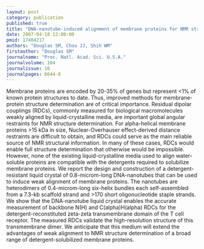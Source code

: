 ```yaml
---
layout: post
category: publication
published: true
title: "DNA-nanotube-induced alignment of membrane proteins for NMR structure determination."
date: 2007-04-18 12:00:00
pmid: 17404217
authors: "Douglas SM, Chou JJ, Shih WM"
firstauthor: "Douglas SM"
journalname: "Proc. Natl. Acad. Sci. U.S.A."
journalvolume: 104
journalissue: 16
journalpages: 6644-8
---
```


Membrane proteins are encoded by 20-35% of genes but represent <1% of known protein structures to date. Thus, improved methods for membrane-protein structure determination are of critical importance. Residual dipolar couplings (RDCs), commonly measured for biological macromolecules weakly aligned by liquid-crystalline media, are important global angular restraints for NMR structure determination. For alpha-helical membrane proteins >15 kDa in size, Nuclear-Overhauser effect-derived distance restraints are difficult to obtain, and RDCs could serve as the main reliable source of NMR structural information. In many of these cases, RDCs would enable full structure determination that otherwise would be impossible. However, none of the existing liquid-crystalline media used to align water-soluble proteins are compatible with the detergents required to solubilize membrane proteins. We report the design and construction of a detergent-resistant liquid crystal of 0.8-microm-long DNA-nanotubes that can be used to induce weak alignment of membrane proteins. The nanotubes are heterodimers of 0.4-microm-long six-helix bundles each self-assembled from a 7.3-kb scaffold strand and >170 short oligonucleotide staple strands. We show that the DNA-nanotube liquid crystal enables the accurate measurement of backbone N(H) and C(alpha)H(alpha) RDCs for the detergent-reconstituted zeta-zeta transmembrane domain of the T cell receptor. The measured RDCs validate the high-resolution structure of this transmembrane dimer. We anticipate that this medium will extend the advantages of weak alignment to NMR structure determination of a broad range of detergent-solubilized membrane proteins.

